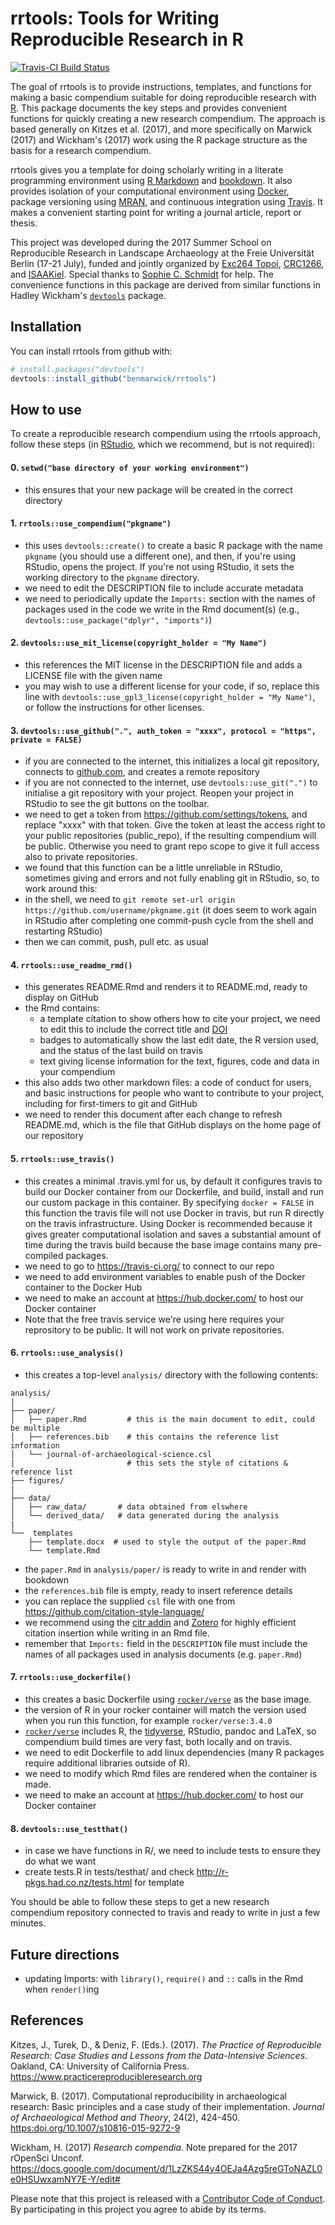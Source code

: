 
<!-- README.md is generated from README.Rmd. Please edit that file -->
rrtools: Tools for Writing Reproducible Research in R
=====================================================

[![Travis-CI Build Status](https://travis-ci.org/benmarwick/rrtools.svg?branch=master)](https://travis-ci.org/benmarwick/rrtools)

The goal of rrtools is to provide instructions, templates, and functions for making a basic compendium suitable for doing reproducible research with [R](https://www.r-project.org). This package documents the key steps and provides convenient functions for quickly creating a new research compendium. The approach is based generally on Kitzes et al. (2017), and more specifically on Marwick (2017) and Wickham's (2017) work using the R package structure as the basis for a research compendium.

rrtools gives you a template for doing scholarly writing in a literate programming environment using [R Markdown](http://rmarkdown.rstudio.com) and [bookdown](https://bookdown.org/home/about.html). It also provides isolation of your computational environment using [Docker](https://www.docker.com/what-docker), package versioning using [MRAN](https://mran.microsoft.com/documents/rro/reproducibility/), and continuous integration using [Travis](https://docs.travis-ci.com/user/for-beginners). It makes a convenient starting point for writing a journal article, report or thesis.

This project was developed during the 2017 Summer School on Reproducible Research in Landscape Archaeology at the Freie Universität Berlin (17-21 July), funded and jointly organized by [Exc264 Topoi](https://www.topoi.org/), [CRC1266](http://www.sfb1266.uni-kiel.de/en), and [ISAAKiel](https://isaakiel.github.io/). Special thanks to [Sophie C. Schmidt](https://github.com/SCSchmidt) for help. The convenience functions in this package are derived from similar functions in Hadley Wickham's [`devtools`](https://github.com/hadley/devtools) package.

Installation
------------

You can install rrtools from github with:

``` r
# install.packages("devtools")
devtools::install_github("benmarwick/rrtools")
```

How to use
----------

To create a reproducible research compendium using the rrtools approach, follow these steps (in [RStudio](https://www.rstudio.com/products/rstudio/#Desktop), which we recommend, but is not required):

#### 0. `setwd("base directory of your working environment")`

-   this ensures that your new package will be created in the correct directory

#### 1. `rrtools::use_compendium("pkgname")`

-   this uses `devtools::create()` to create a basic R package with the name `pkgname` (you should use a different one), and then, if you're using RStudio, opens the project. If you're not using RStudio, it sets the working directory to the `pkgname` directory.
-   we need to edit the DESCRIPTION file to include accurate metadata
-   we need to periodically update the `Imports:` section with the names of packages used in the code we write in the Rmd document(s) (e.g., `devtools::use_package("dplyr", "imports")`)

#### 2. `devtools::use_mit_license(copyright_holder = "My Name")`

-   this references the MIT license in the DESCRIPTION file and adds a LICENSE file with the given name
-   you may wish to use a different license for your code, if so, replace this line with `devtools::use_gpl3_license(copyright_holder = "My Name")`, or follow the instructions for other licenses.

#### 3. `devtools::use_github(".", auth_token = "xxxx", protocol = "https", private = FALSE)`

-   if you are connected to the internet, this initializes a local git repository, connects to [github.com](https://github.com), and creates a remote repository
-   if you are not connected to the internet, use `devtools::use_git(".")` to initialise a git repository with your project. Reopen your project in RStudio to see the git buttons on the toolbar.
-   we need to get a token from <https://github.com/settings/tokens>, and replace "xxxx" with that token. Give the token at least the access right to your public repositories (public\_repo), if the resulting compendium will be public. Otherwise you need to grant repo scope to give it full access also to private repositories.
-   we found that this function can be a little unreliable in RStudio, sometimes giving and errors and not fully enabling git in RStudio, so, to work around this:
-   in the shell, we need to `git remote set-url origin https://github.com/username/pkgname.git` (it does seem to work again in RStudio after completing one commit-push cycle from the shell and restarting RStudio)
-   then we can commit, push, pull etc. as usual

#### 4. `rrtools::use_readme_rmd()`

-   this generates README.Rmd and renders it to README.md, ready to display on GitHub
-   the Rmd contains:
    -   a template citation to show others how to cite your project, we need to edit this to include the correct title and [DOI](https://doi.org)
    -   badges to automatically show the last edit date, the R version used, and the status of the last build on travis
    -   text giving license information for the text, figures, code and data in your compendium
-   this also adds two other markdown files: a code of conduct for users, and basic instructions for people who want to contribute to your project, including for first-timers to git and GitHub
-   we need to render this document after each change to refresh README.md, which is the file that GitHub displays on the home page of our repository

#### 5. `rrtools::use_travis()`

-   this creates a minimal .travis.yml for us, by default it configures travis to build our Docker container from our Dockerfile, and build, install and run our custom package in this container. By specifying `docker = FALSE` in this function the travis file will not use Docker in travis, but run R directly on the travis infrastructure. Using Docker is recommended because it gives greater computational isolation and saves a substantial amount of time during the travis build because the base image contains many pre-compiled packages.
-   we need to go to <https://travis-ci.org/> to connect to our repo
-   we need to add environment variables to enable push of the Docker container to the Docker Hub
-   we need to make an account at <https://hub.docker.com/> to host our Docker container
-   Note that the free travis service we're using here requires your reprository to be public. It will not work on private repositories.

#### 6. `rrtools::use_analysis()`

-   this creates a top-level `analysis/` directory with the following contents:

<!-- -->

    analysis/
    |
    ├── paper/
    │   ├── paper.Rmd         # this is the main document to edit, could be multiple
    │   ├── references.bib    # this contains the reference list information
    │   └── journal-of-archaeological-science.csl
    |                         # this sets the style of citations & reference list
    ├── figures/
    |
    ├── data/
    │   ├── raw_data/       # data obtained from elswhere
    │   └── derived_data/   # data generated during the analysis
    |
    └──  templates
        ├── template.docx  # used to style the output of the paper.Rmd
        └── template.Rmd

-   the `paper.Rmd` in `analysis/paper/` is ready to write in and render with bookdown
-   the `references.bib` file is empty, ready to insert reference details
-   you can replace the supplied `csl` file with one from <https://github.com/citation-style-language/>
-   we recommend using the [citr addin](https://github.com/crsh/citr) and [Zotero](https://www.zotero.org/) for highly efficient citation insertion while writing in an Rmd file.
-   remember that `Imports:` field in the `DESCRIPTION` file must include the names of all packages used in analysis documents (e.g. `paper.Rmd`)

#### 7. `rrtools::use_dockerfile()`

-   this creates a basic Dockerfile using [`rocker/verse`](https://github.com/rocker-org/rocker) as the base image.
-   the version of R in your rocker container will match the version used when you run this function, for example `rocker/verse:3.4.0`
-   [`rocker/verse`](https://github.com/rocker-org/rocker) includes R, the [tidyverse](http://tidyverse.org/), RStudio, pandoc and LaTeX, so compendium build times are very fast, both locally and on travis.
-   we need to edit Dockerfile to add linux dependencies (many R packages require additional libraries outside of R).
-   we need to modify which Rmd files are rendered when the container is made.
-   we need to make an account at <https://hub.docker.com/> to host our Docker container

#### 8. `devtools::use_testthat()`

-   in case we have functions in R/, we need to include tests to ensure they do what we want
-   create tests.R in tests/testhat/ and check <http://r-pkgs.had.co.nz/tests.html> for template

You should be able to follow these steps to get a new research compendium repository connected to travis and ready to write in just a few minutes.

Future directions
-----------------

-   updating Imports: with `library()`, `require()` and `::` calls in the Rmd when `render()`ing

References
----------

Kitzes, J., Turek, D., & Deniz, F. (Eds.). (2017). *The Practice of Reproducible Research: Case Studies and Lessons from the Data-Intensive Sciences*. Oakland, CA: University of California Press. <https://www.practicereproducibleresearch.org>

Marwick, B. (2017). Computational reproducibility in archaeological research: Basic principles and a case study of their implementation. *Journal of Archaeological Method and Theory*, 24(2), 424-450. <https:doi.org/10.1007/s10816-015-9272-9>

Wickham, H. (2017) *Research compendia*. Note prepared for the 2017 rOpenSci Unconf. <https://docs.google.com/document/d/1LzZKS44y4OEJa4Azg5reGToNAZL0e0HSUwxamNY7E-Y/edit#>

Please note that this project is released with a [Contributor Code of Conduct](CONDUCT.md). By participating in this project you agree to abide by its terms.
